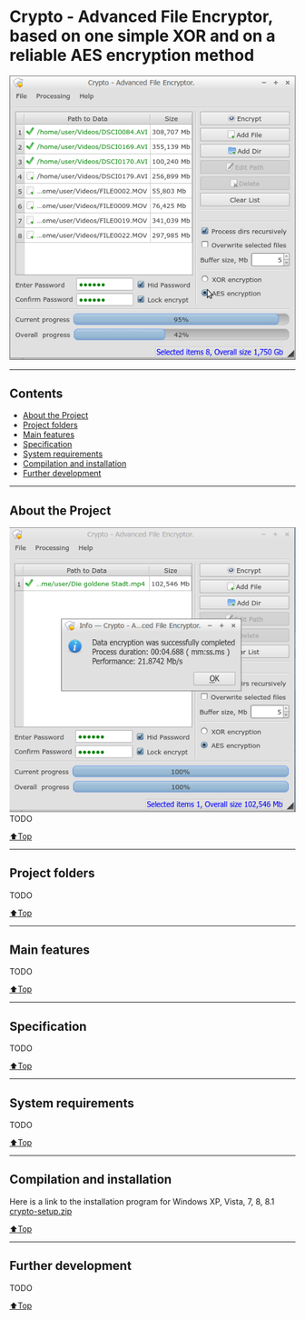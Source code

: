 # Crypto - Advanced File Encryptor, based on one simple XOR and on a reliable AES encryption method
![PROJECT_PHOTO](https://github.com/SergejBre/crypto/blob/master/doc/images/program_screenshot.png)
____
## Contents
* [About the Project](#About-the-Project)
* [Project folders](#Project-folders)
* [Main features](#Main-features)
* [Specification](#Specification)
* [System requirements](#System-requirements)
* [Compilation and installation](#Compilation-and-installation)
* [Further development](#Further-development)

____
## About the Project
![SCHEME](https://github.com/SergejBre/crypto/blob/master/doc/images/program_screenshot2.png)
TODO

[:arrow_up:Top](#Contents)
____
## Project folders
TODO

[:arrow_up:Top](#Contents)
____
## Main features
TODO

[:arrow_up:Top](#Contents)
____
## Specification
TODO

[:arrow_up:Top](#Contents)
____
## System requirements
TODO

[:arrow_up:Top](#Contents)
____
## Compilation and installation
Here is a link to the installation program for Windows XP, Vista, 7, 8, 8.1 [crypto-setup.zip](https://github.com/SergejBre/crypto/releases/download/1.0.1.0/crypto-setup.zip)

[:arrow_up:Top](#Contents)
____
## Further development
TODO

[:arrow_up:Top](#Contents)

